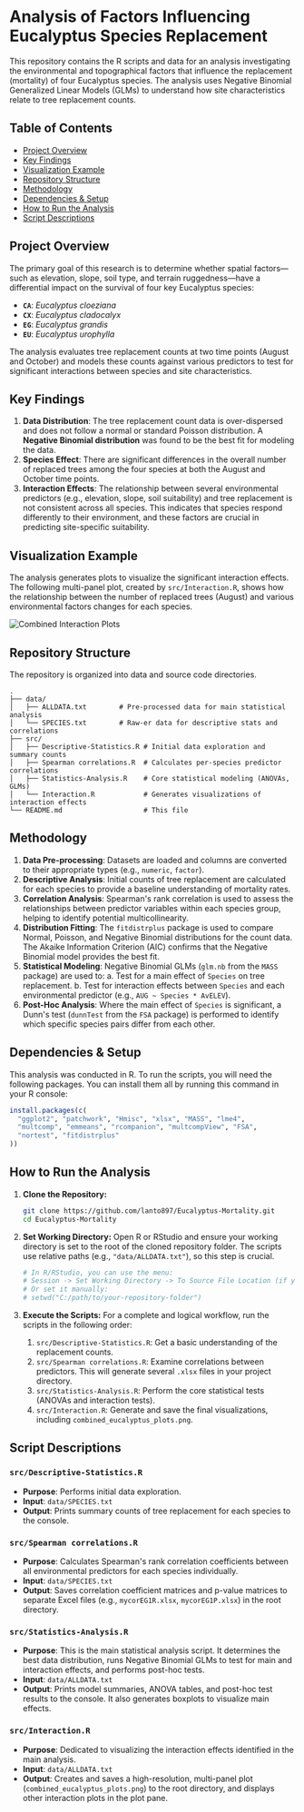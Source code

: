 # Analysis of Factors Influencing Eucalyptus Species Replacement

This repository contains the R scripts and data for an analysis investigating the environmental and topographical factors that influence the replacement (mortality) of four Eucalyptus species. The analysis uses Negative Binomial Generalized Linear Models (GLMs) to understand how site characteristics relate to tree replacement counts.

## Table of Contents
- [Project Overview](#project-overview)
- [Key Findings](#key-findings)
- [Visualization Example](#visualization-example)
- [Repository Structure](#repository-structure)
- [Methodology](#methodology)
- [Dependencies & Setup](#dependencies--setup)
- [How to Run the Analysis](#how-to-run-the-analysis)
- [Script Descriptions](#script-descriptions)

## Project Overview

The primary goal of this research is to determine whether spatial factors—such as elevation, slope, soil type, and terrain ruggedness—have a differential impact on the survival of four key Eucalyptus species:
-   **`CA`**: *Eucalyptus cloeziana*
-   **`CX`**: *Eucalyptus cladocalyx*
-   **`EG`**: *Eucalyptus grandis*
-   **`EU`**: *Eucalyptus urophylla*

The analysis evaluates tree replacement counts at two time points (August and October) and models these counts against various predictors to test for significant interactions between species and site characteristics.

## Key Findings

1.  **Data Distribution**: The tree replacement count data is over-dispersed and does not follow a normal or standard Poisson distribution. A **Negative Binomial distribution** was found to be the best fit for modeling the data.
2.  **Species Effect**: There are significant differences in the overall number of replaced trees among the four species at both the August and October time points.
3.  **Interaction Effects**: The relationship between several environmental predictors (e.g., elevation, slope, soil suitability) and tree replacement is not consistent across all species. This indicates that species respond differently to their environment, and these factors are crucial in predicting site-specific suitability.

## Visualization Example

The analysis generates plots to visualize the significant interaction effects. The following multi-panel plot, created by `src/Interaction.R`, shows how the relationship between the number of replaced trees (August) and various environmental factors changes for each species.

![Combined Interaction Plots](combined_eucalyptus_plots.png)

## Repository Structure

The repository is organized into data and source code directories.

```
.
├── data/
│   ├── ALLDATA.txt        # Pre-processed data for main statistical analysis
│   └── SPECIES.txt        # Raw-er data for descriptive stats and correlations
├── src/
│   ├── Descriptive-Statistics.R # Initial data exploration and summary counts
│   ├── Spearman correlations.R  # Calculates per-species predictor correlations
│   ├── Statistics-Analysis.R    # Core statistical modeling (ANOVAs, GLMs)
│   └── Interaction.R            # Generates visualizations of interaction effects
└── README.md                    # This file
```

## Methodology

1.  **Data Pre-processing**: Datasets are loaded and columns are converted to their appropriate types (e.g., `numeric`, `factor`).
2.  **Descriptive Analysis**: Initial counts of tree replacement are calculated for each species to provide a baseline understanding of mortality rates.
3.  **Correlation Analysis**: Spearman's rank correlation is used to assess the relationships between predictor variables within each species group, helping to identify potential multicollinearity.
4.  **Distribution Fitting**: The `fitdistrplus` package is used to compare Normal, Poisson, and Negative Binomial distributions for the count data. The Akaike Information Criterion (AIC) confirms that the Negative Binomial model provides the best fit.
5.  **Statistical Modeling**: Negative Binomial GLMs (`glm.nb` from the `MASS` package) are used to:
    a. Test for a main effect of `Species` on tree replacement.
    b. Test for interaction effects between `Species` and each environmental predictor (e.g., `AUG ~ Species * AvELEV`).
6.  **Post-Hoc Analysis**: Where the main effect of `Species` is significant, a Dunn's test (`dunnTest` from the `FSA` package) is performed to identify which specific species pairs differ from each other.

## Dependencies & Setup

This analysis was conducted in R. To run the scripts, you will need the following packages. You can install them all by running this command in your R console:

```R
install.packages(c(
  "ggplot2", "patchwork", "Hmisc", "xlsx", "MASS", "lme4", 
  "multcomp", "emmeans", "rcompanion", "multcompView", "FSA", 
  "nortest", "fitdistrplus"
))
```

## How to Run the Analysis

1.  **Clone the Repository:**
    ```sh
    git clone https://github.com/lanto897/Eucalyptus-Mortality.git
    cd Eucalyptus-Mortality
    ```

2.  **Set Working Directory:**
    Open R or RStudio and ensure your working directory is set to the root of the cloned repository folder. The scripts use relative paths (e.g., `"data/ALLDATA.txt"`), so this step is crucial.
    ```R
    # In R/RStudio, you can use the menu:
    # Session -> Set Working Directory -> To Source File Location (if you have a script open)
    # Or set it manually:
    # setwd("C:/path/to/your-repository-folder")
    ```

3.  **Execute the Scripts:**
    For a complete and logical workflow, run the scripts in the following order:

    1.  `src/Descriptive-Statistics.R`: Get a basic understanding of the replacement counts.
    2.  `src/Spearman correlations.R`: Examine correlations between predictors. This will generate several `.xlsx` files in your project directory.
    3.  `src/Statistics-Analysis.R`: Perform the core statistical tests (ANOVAs and interaction tests).
    4.  `src/Interaction.R`: Generate and save the final visualizations, including `combined_eucalyptus_plots.png`.

## Script Descriptions

### `src/Descriptive-Statistics.R`
-   **Purpose**: Performs initial data exploration.
-   **Input**: `data/SPECIES.txt`
-   **Output**: Prints summary counts of tree replacement for each species to the console.

### `src/Spearman correlations.R`
-   **Purpose**: Calculates Spearman's rank correlation coefficients between all environmental predictors for each species individually.
-   **Input**: `data/SPECIES.txt`
-   **Output**: Saves correlation coefficient matrices and p-value matrices to separate Excel files (e.g., `mycorEG1R.xlsx`, `mycorEG1P.xlsx`) in the root directory.

### `src/Statistics-Analysis.R`
-   **Purpose**: This is the main statistical analysis script. It determines the best data distribution, runs Negative Binomial GLMs to test for main and interaction effects, and performs post-hoc tests.
-   **Input**: `data/ALLDATA.txt`
-   **Output**: Prints model summaries, ANOVA tables, and post-hoc test results to the console. It also generates boxplots to visualize main effects.

### `src/Interaction.R`
-   **Purpose**: Dedicated to visualizing the interaction effects identified in the main analysis.
-   **Input**: `data/ALLDATA.txt`
-   **Output**: Creates and saves a high-resolution, multi-panel plot (`combined_eucalyptus_plots.png`) to the root directory, and displays other interaction plots in the plot pane.
